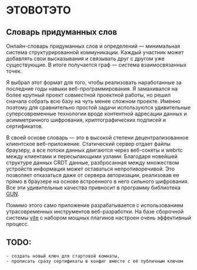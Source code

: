 #  ЭТОВОТЭТО
## Словарь придуманных слов

Онлайн-словарь придуманных слов и определений — минимальная система структурированной коммуникации. Каждый участник может добавлять свои высказывания и связывать друг с другом уже существующие. В итоге получается граф — система взаимосвязанных точек.
 
 Я выбрал этот формат для того, чтобы реализовать наработанные за последние годы навыки веб-программирования. Я замахивался на более крупный проект совместной проектной работы, но решил сначала собрать всю базу на чуть менее сложном проекте. Именно поэтому для сравнительно простой задачи используются удивительные суперсовременные технологии вроде контентной адресации данных и асимметричного шифрования, криптографических подписей и сертификатов.
 
 В своей основе словарь — это в высокой степени децентрализованное клиентское веб-приложение. Статический сервер отдает файлы браузеру, а все потоки данных двигаются через веб-сокеты и webrtc между клиентами и пересылающими узлами. Благодаря новейшей структуре данных CRDT данные, разбросанная между множеством устройств информация может оставаться непротиворечивой. Это позволяет отказаться даже от сервера авторизации, реализовав ее прямо в браузере на основе встроенного в него сильного шифрования.  Все эти удивительные качества привносит в программу библиотека [GUN](https://gun.eco).
 
 Помимо этого само приложение разрабатывается с использованием утрасовременных инструментов веб-разработки. На базе сборочной системы [vite](https://vitejs.dev) с набором мощных плагинов настроен очень эффективный процесс. 

 ## TODO:
	- создать новый ключ для стартовой комнаты, 
	- прописать сразу сертификаты в конфиг вместе с её публичным ключом